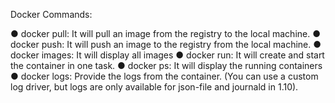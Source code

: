 Docker Commands:

● docker pull: It will pull an image from the registry to the local machine.
● docker push: It will push an image to the registry from the local machine.
● docker images: It will display all images
● docker run: It will create and start the container in one task.
● docker ps: It will display the running containers
● docker logs: Provide the logs from the container. (You can use a custom log driver, but
logs are only available for json-file and journald in 1.10).
